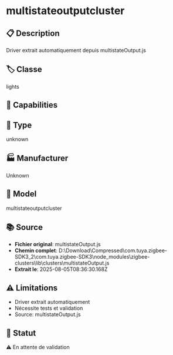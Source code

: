 # multistateoutputcluster

## 📋 Description
Driver extrait automatiquement depuis multistateOutput.js

## 🏷️ Classe
lights

## 🔧 Capabilities


## 📡 Type
unknown

## 🏭 Manufacturer
Unknown

## 📱 Model
multistateoutputcluster

## 📚 Source
- **Fichier original**: multistateOutput.js
- **Chemin complet**: D:\Download\Compressed\com.tuya.zigbee-SDK3_2\com.tuya.zigbee-SDK3\node_modules\zigbee-clusters\lib\clusters\multistateOutput.js
- **Extrait le**: 2025-08-05T08:36:30.168Z

## ⚠️ Limitations
- Driver extrait automatiquement
- Nécessite tests et validation
- Source: multistateOutput.js

## 🚀 Statut
⚠️ En attente de validation
